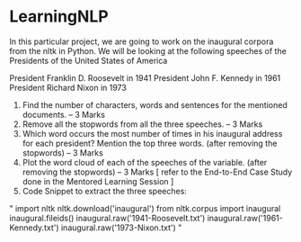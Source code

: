 # LearningNLP
In this particular project, we are going to work on the inaugural corpora from the nltk in Python. We will be looking at the following speeches of the Presidents of the United States of America

President Franklin D. Roosevelt in 1941
President John F. Kennedy in 1961
President Richard Nixon in 1973

1. Find the number of characters, words and sentences for the mentioned documents. – 3 Marks
2. Remove all the stopwords from all the three speeches. – 3 Marks
3. Which word occurs the most number of times in his inaugural address for each president? Mention the top three words. (after removing the stopwords) – 3 Marks
4. Plot the word cloud of each of the speeches of the variable. (after removing the stopwords) – 3 Marks [ refer to the End-to-End Case Study done in the Mentored Learning Session ]
5. Code Snippet to extract the three speeches:

"
import nltk
nltk.download('inaugural')
from nltk.corpus import inaugural
inaugural.fileids()
inaugural.raw('1941-Roosevelt.txt')
inaugural.raw('1961-Kennedy.txt')
inaugural.raw('1973-Nixon.txt')
"
